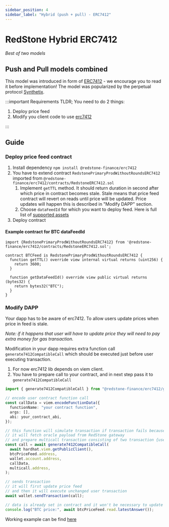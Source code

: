 ```yaml
---
sidebar_position: 4
sidebar_label: "Hybrid (push + pull) - ERC7412"
---
```


# RedStone Hybrid ERC7412

*Best of two models*

## Push and Pull models combined

This model was introduced in form of [ERC7412](https://eips.ethereum.org/EIPS/eip-7412) - we encourage you to read it before implementation! The model was popularized by the perpetual protocol [Synthetix](https://synthetix.io/).

:::important Requirements
TLDR; You need to do 2 things:

1. Deploy price feed
2. Modify you client code to use [erc7412](https://www.npmjs.com/package/@redstone-finance/erc7412)

:::

## Guide

### Deploy price feed contract

1. Install dependency `npm install @redstone-finance/erc7412`
2. You have to extend contract `RedstonePrimaryProdWithoutRoundsERC7412` imported from `@redstone-finance/erc7412/contracts/RedstoneERC7412.sol`
   1. Implement `getTTL` method. It should return duration in second after which price in contract becomes stale. Stale means that price feed contract will revert on reads until price will be updated. Price updates will happen this is described in "Modify DAPP" section.
   2. Choose `dataFeedId` for which you want to deploy feed. Here is full list of [supported assets](https://app.redstone.finance/#/app/data-services/redstone-primary-prod)
3. Deploy contract

#### Example contract for BTC dataFeedId

```sol
import {RedstonePrimaryProdWithoutRoundsERC7412} from '@redstone-finance/erc7412/contracts/RedstoneERC7412.sol';

contract BTCFeed is RedstonePrimaryProdWithoutRoundsERC7412 {
  function getTTL() override view internal virtual returns (uint256) {
    return 3600;
  }

  function getDataFeedId() override view public virtual returns (bytes32) {
    return bytes32("BTC");
  }
}
```

### Modify DAPP

Your dapp has to be aware of erc7412. To allow users update prices when price in feed is stale.

_Note: if it happens that user will have to update price they will need to pay extra money for gas transaction._

Modification in your dapp requires extra function call `generate7412CompatibleCall` which should be executed just before user executing transaction.

1. For now erc7412 lib depends on viem client.
2. You have to prepare call to your contract, and in next step pass it to `generate7412CompatibleCall`

```ts
import { generate7412CompatibleCall } from "@redstone-finance/erc7412/generate7412CompatibleCall";

// encode user contract function call
const callData = viem.encodeFunctionData({
  functionName: "your contract function",
  args: [],
  abi: your_contract_abi,
});

// this function will simulate transaction if transaction fails because of erc7412.OracleDataRequired,
// it will fetch oracle payload from RedStone gateway
// and prepare multicall transaction consisting of two transaction {user_tx,update_redstone_price_feed_tx}
const call = await generate7412CompatibleCall(
  await hardhat.viem.getPublicClient(),
  btcPriceFeed.address,
  wallet.account.address,
  callData,
  multicall.address,
);

// sends transaction
// it will first update price feed
// and then it will execute unchanged user transaction
await wallet.sendTransaction(call);

// data is already set in contract and it won't be necessary to update it until TTL passes
console.log("BTC price:", await btcPriceFeed.read.latestAnswer());
```

Working example can be find [here](https://github.com/redstone-finance/erc7412-example)
